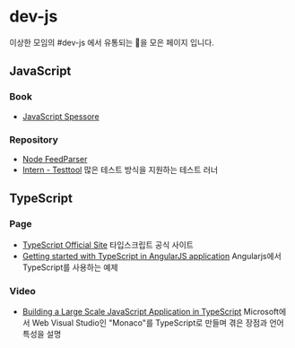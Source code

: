 dev-js
======

이상한 모임의 #dev-js 에서 유통되는 💊을 모은 페이지 입니다.

JavaScript
----------

### Book
- [JavaScript Spessore](https://leanpub.com/javascript-spessore/read)

### Repository
- [Node FeedParser](https://github.com/danmactough/node-feedparser)
- [Intern - Testtool](https://theintern.github.io) 많은 테스트 방식을 지원하는 테스트 러너

TypeScript
----------

### Page

- [TypeScript Official Site](http://www.typescriptlang.org) 타입스크립트 공식 사이트
- [Getting started with TypeScript in AngularJS application](http://www.codeproject.com/Articles/888764/Getting-started-with-TypeScript-in-AngularJS-appli) Angularjs에서 TypeScript를 사용하는 예제

### Video

- [Building a Large Scale JavaScript Application in TypeScript](https://www.youtube.com/watch?v=3Jrg8hfNXmU)
    Microsoft에서 Web Visual Studio인 "Monaco"를 TypeScript로 만들며 겪은 장점과 언어 특성을 설명


